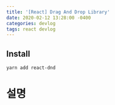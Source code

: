 ```yaml
---
title: '[React] Drag And Drop Library'
date: 2020-02-12 13:28:00 -0400
categories: devlog
tags: react devlog
---
```


## Install

```
yarn add react-dnd
```

# 설명
